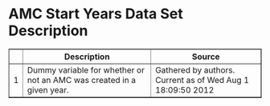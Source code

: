 # AMC Start Years Data Set Description


 <!-- html table generated in R 2.15.1 by xtable 1.7-0 package -->
<!-- Wed Aug  1 18:09:50 2012 -->
<TABLE border=1>
<TR> <TH>  </TH> <TH> Description </TH> <TH> Source </TH>  </TR>
  <TR> <TD align="right"> 1 </TD> <TD> Dummy variable for whether or not an AMC was created in a given year. </TD> <TD> Gathered by authors. Current as of Wed Aug  1 18:09:50 2012 </TD> </TR>
   </TABLE>
